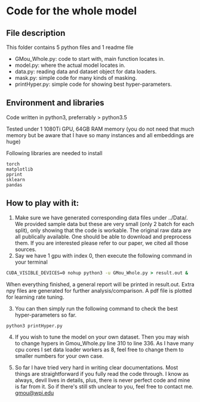 # Code for the whole model
## File description
This folder contains 5 python files and 1 readme file
* GMou_Whole.py:    code to start with, main function locates in.
* model.py:         where the actual model locates in.
* data.py:          reading data and dataset object for data loaders.
* mask.py:          simple code for many kinds of masking.
* printHyper.py:    simple code for showing best hyper-parameters.

## Environment and libraries
Code written in python3, preferrably > python3.5

Tested under 1 1080Ti GPU, 64GB RAM memory (you do not need that much memory but be aware that I have so many instances and all embeddings are huge)

Following libraries are needed to install
```
torch
matplotlib
pprint
sklearn
pandas
```

## How to play with it:
1. Make sure we have generated corresponding data files under ../Data/. We provided sample data but these are very small (only 2 batch for each split), only showing that the code is workable. The original raw data are all publically available. One should be able to download and preprocess them. If you are interested please refer to our paper, we cited all those sources.
2. Say we have 1 gpu with index 0, then execute the following command in your terminal
```cmd
CUDA_VISIBLE_DEVICES=0 nohup python3 -u GMou_Whole.py > result.out &
```
When everything finished, a general report will be printed in result.out. Extra npy files are generated for further analysis/comparison. A pdf file is plotted for learning rate tuning.

3. You can then simply run the following command to check the best hyper-parameters so far.
```cmd
python3 printHyper.py
```
4. If you wish to tune the model on your own dataset. Then you may wish to change hypers in Gmou_Whole.py line 310 to line 336. As I have many cpu cores I set data loader workers as 8, feel free to change them to smaller numbers for your own case.

5. So far I have tried very hard in writing clear documentations. Most things are straightforward if you fully read the code through. I know as always, devil lives in details, plus, there is never perfect code and mine is far from it. So if there's still sth unclear to you, feel free to contact me. gmou@wpi.edu

